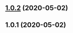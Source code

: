 ## [1.0.2](https://github.com/FaureWu/test/compare/v1.0.1...v1.0.2) (2020-05-02)



## 1.0.1 (2020-05-02)



